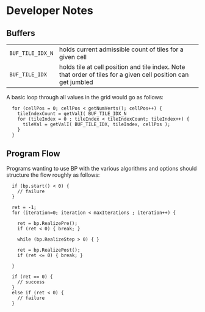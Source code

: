 Developer Notes
===

Buffers
---

| | |
|---|---|
| `BUF_TILE_IDX_N`    | holds current admissible count of tiles for a given cell |
| `BUF_TILE_IDX`      | holds tile at cell position and tile index. Note that order of tiles for a given cell position can get jumbled |



A basic loop through all values in the grid would go as follows:

```
  for (cellPos = 0; cellPos < getNumVerts(); cellPos++) {
    tileIndexCount = getValI( BUF_TILE_IDX_N
    for (tileIndex = 0 ; tileIndex < tileIndexCount; tileIndex++) {
      tileVal = getValI( BUF_TILE_IDX, tileIndex, cellPos );
    }
  }
```

Program Flow
---

Programs wanting to use BP with the various algorithms and options
should structure the flow roughly as follows:

```
  if (bp.start() < 0) {
    // failure
  }

  ret = -1;
  for (iteration=0; iteration < maxIterations ; iteration++) {

    ret = bp.RealizePre();
    if (ret < 0) { break; }

    while (bp.RealizeStep > 0) { }

    ret = bp.RealizePost();
    if (ret <= 0) { break; }

  }

  if (ret == 0) {
    // success
  }
  else if (ret < 0) {
    // failure
  }

```

